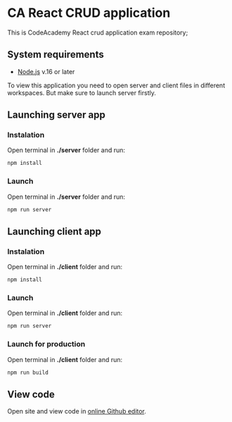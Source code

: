 # CA React CRUD application
This is CodeAcademy React crud application exam repository;

 ## System requirements
 * [Node.js](https://nodejs.org/en/) v.16 or later

To view this application you need to open server and client files in different workspaces.
But make sure to launch server firstly.

##  Launching server app

### Instalation 
Open terminal in __./server__ folder and run:
```bash
npm install
```
### Launch
Open terminal in __./server__ folder and run:
```bash
npm run server
```
##  Launching client app

### Instalation 
Open terminal in __./client__ folder and run:
```bash
npm install
```
### Launch
Open terminal in __./client__ folder and run:
```bash
npm run server
```
### Launch for production
Open terminal in __./client__ folder and run:
```bash
npm run build
```

## View code
Open site and view code in [online Github editor](https://github.dev/evelinavid/react-crud).
 